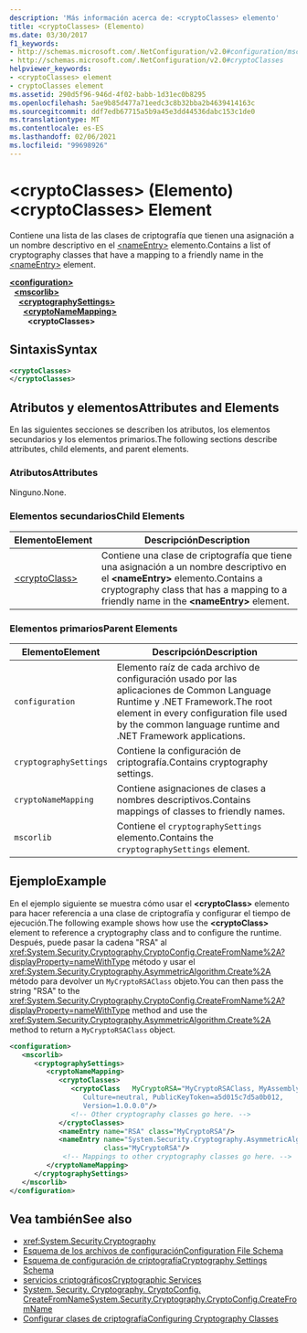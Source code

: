 ```yaml
---
description: 'Más información acerca de: <cryptoClasses> elemento'
title: <cryptoClasses> (Elemento)
ms.date: 03/30/2017
f1_keywords:
- http://schemas.microsoft.com/.NetConfiguration/v2.0#configuration/mscorlib/cryptographySettings/cryptoNameMapping/cryptoClasses
- http://schemas.microsoft.com/.NetConfiguration/v2.0#cryptoClasses
helpviewer_keywords:
- <cryptoClasses> element
- cryptoClasses element
ms.assetid: 290d5f96-946d-4f02-babb-1d31ec0b8295
ms.openlocfilehash: 5ae9b85d477a71eedc3c8b32bba2b4639414163c
ms.sourcegitcommit: ddf7edb67715a5b9a45e3dd44536dabc153c1de0
ms.translationtype: MT
ms.contentlocale: es-ES
ms.lasthandoff: 02/06/2021
ms.locfileid: "99698926"
---
```

# <a name="cryptoclasses-element"></a><span data-ttu-id="3d9a9-103">\<cryptoClasses> (Elemento)</span><span class="sxs-lookup"><span data-stu-id="3d9a9-103">\<cryptoClasses> Element</span></span>

<span data-ttu-id="3d9a9-104">Contiene una lista de las clases de criptografía que tienen una asignación a un nombre descriptivo en el [\<nameEntry>](nameentry-element.md) elemento.</span><span class="sxs-lookup"><span data-stu-id="3d9a9-104">Contains a list of cryptography classes that have a mapping to a friendly name in the [\<nameEntry>](nameentry-element.md) element.</span></span>  
  
[**\<configuration>**](../configuration-element.md)  
&nbsp;&nbsp;[**\<mscorlib>**](mscorlib-element-for-cryptography-settings.md)  
&nbsp;&nbsp;&nbsp;&nbsp;[**\<cryptographySettings>**](cryptographysettings-element.md)  
&nbsp;&nbsp;&nbsp;&nbsp;&nbsp;&nbsp;[**\<cryptoNameMapping>**](cryptonamemapping-element.md)  
&nbsp;&nbsp;&nbsp;&nbsp;&nbsp;&nbsp;&nbsp;&nbsp;**\<cryptoClasses>**  
  
## <a name="syntax"></a><span data-ttu-id="3d9a9-105">Sintaxis</span><span class="sxs-lookup"><span data-stu-id="3d9a9-105">Syntax</span></span>  
  
```xml  
<cryptoClasses>
</cryptoClasses>  
```  
  
## <a name="attributes-and-elements"></a><span data-ttu-id="3d9a9-106">Atributos y elementos</span><span class="sxs-lookup"><span data-stu-id="3d9a9-106">Attributes and Elements</span></span>  

 <span data-ttu-id="3d9a9-107">En las siguientes secciones se describen los atributos, los elementos secundarios y los elementos primarios.</span><span class="sxs-lookup"><span data-stu-id="3d9a9-107">The following sections describe attributes, child elements, and parent elements.</span></span>  
  
### <a name="attributes"></a><span data-ttu-id="3d9a9-108">Atributos</span><span class="sxs-lookup"><span data-stu-id="3d9a9-108">Attributes</span></span>  

 <span data-ttu-id="3d9a9-109">Ninguno.</span><span class="sxs-lookup"><span data-stu-id="3d9a9-109">None.</span></span>  
  
### <a name="child-elements"></a><span data-ttu-id="3d9a9-110">Elementos secundarios</span><span class="sxs-lookup"><span data-stu-id="3d9a9-110">Child Elements</span></span>  
  
|<span data-ttu-id="3d9a9-111">Elemento</span><span class="sxs-lookup"><span data-stu-id="3d9a9-111">Element</span></span>|<span data-ttu-id="3d9a9-112">Descripción</span><span class="sxs-lookup"><span data-stu-id="3d9a9-112">Description</span></span>|  
|-------------|-----------------|  
|[\<cryptoClass>](cryptoclass-element.md)|<span data-ttu-id="3d9a9-113">Contiene una clase de criptografía que tiene una asignación a un nombre descriptivo en el **\<nameEntry>** elemento.</span><span class="sxs-lookup"><span data-stu-id="3d9a9-113">Contains a cryptography class that has a mapping to a friendly name in the **\<nameEntry>** element.</span></span>|  
  
### <a name="parent-elements"></a><span data-ttu-id="3d9a9-114">Elementos primarios</span><span class="sxs-lookup"><span data-stu-id="3d9a9-114">Parent Elements</span></span>  
  
|<span data-ttu-id="3d9a9-115">Elemento</span><span class="sxs-lookup"><span data-stu-id="3d9a9-115">Element</span></span>|<span data-ttu-id="3d9a9-116">Descripción</span><span class="sxs-lookup"><span data-stu-id="3d9a9-116">Description</span></span>|  
|-------------|-----------------|  
|`configuration`|<span data-ttu-id="3d9a9-117">Elemento raíz de cada archivo de configuración usado por las aplicaciones de Common Language Runtime y .NET Framework.</span><span class="sxs-lookup"><span data-stu-id="3d9a9-117">The root element in every configuration file used by the common language runtime and .NET Framework applications.</span></span>|  
|`cryptographySettings`|<span data-ttu-id="3d9a9-118">Contiene la configuración de criptografía.</span><span class="sxs-lookup"><span data-stu-id="3d9a9-118">Contains cryptography settings.</span></span>|  
|`cryptoNameMapping`|<span data-ttu-id="3d9a9-119">Contiene asignaciones de clases a nombres descriptivos.</span><span class="sxs-lookup"><span data-stu-id="3d9a9-119">Contains mappings of classes to friendly names.</span></span>|  
|`mscorlib`|<span data-ttu-id="3d9a9-120">Contiene el `cryptographySettings` elemento.</span><span class="sxs-lookup"><span data-stu-id="3d9a9-120">Contains the `cryptographySettings` element.</span></span>|  
  
## <a name="example"></a><span data-ttu-id="3d9a9-121">Ejemplo</span><span class="sxs-lookup"><span data-stu-id="3d9a9-121">Example</span></span>  

 <span data-ttu-id="3d9a9-122">En el ejemplo siguiente se muestra cómo usar el **\<cryptoClass>** elemento para hacer referencia a una clase de criptografía y configurar el tiempo de ejecución.</span><span class="sxs-lookup"><span data-stu-id="3d9a9-122">The following example shows how use the **\<cryptoClass>** element to reference a cryptography class and to configure the runtime.</span></span> <span data-ttu-id="3d9a9-123">Después, puede pasar la cadena "RSA" al <xref:System.Security.Cryptography.CryptoConfig.CreateFromName%2A?displayProperty=nameWithType> método y usar el <xref:System.Security.Cryptography.AsymmetricAlgorithm.Create%2A> método para devolver un `MyCryptoRSAClass` objeto.</span><span class="sxs-lookup"><span data-stu-id="3d9a9-123">You can then pass the string "RSA" to the <xref:System.Security.Cryptography.CryptoConfig.CreateFromName%2A?displayProperty=nameWithType> method and use the <xref:System.Security.Cryptography.AsymmetricAlgorithm.Create%2A> method to return a `MyCryptoRSAClass` object.</span></span>  
  
```xml  
<configuration>  
   <mscorlib>  
      <cryptographySettings>  
         <cryptoNameMapping>  
            <cryptoClasses>  
               <cryptoClass   MyCryptoRSA="MyCryptoRSAClass, MyAssembly  
                  Culture=neutral, PublicKeyToken=a5d015c7d5a0b012,  
                  Version=1.0.0.0"/>  
               <!-- Other cryptography classes go here. -->  
            </cryptoClasses>  
            <nameEntry name="RSA" class="MyCryptoRSA"/>  
            <nameEntry name="System.Security.Cryptography.AsymmetricAlgorithm"  
                       class="MyCryptoRSA"/>  
             <!-- Mappings to other cryptography classes go here. -->  
         </cryptoNameMapping>  
      </cryptographySettings>  
   </mscorlib>  
</configuration>  
```  
  
## <a name="see-also"></a><span data-ttu-id="3d9a9-124">Vea también</span><span class="sxs-lookup"><span data-stu-id="3d9a9-124">See also</span></span>

- <xref:System.Security.Cryptography>
- [<span data-ttu-id="3d9a9-125">Esquema de los archivos de configuración</span><span class="sxs-lookup"><span data-stu-id="3d9a9-125">Configuration File Schema</span></span>](../index.md)
- [<span data-ttu-id="3d9a9-126">Esquema de configuración de criptografía</span><span class="sxs-lookup"><span data-stu-id="3d9a9-126">Cryptography Settings Schema</span></span>](index.md)
- [<span data-ttu-id="3d9a9-127">servicios criptográficos</span><span class="sxs-lookup"><span data-stu-id="3d9a9-127">Cryptographic Services</span></span>](../../../../standard/security/cryptographic-services.md)
- [<span data-ttu-id="3d9a9-128">System. Security. Cryptography. CryptoConfig. CreateFromName</span><span class="sxs-lookup"><span data-stu-id="3d9a9-128">System.Security.Cryptography.CryptoConfig.CreateFromName</span></span>](xref:System.Security.Cryptography.CryptoConfig.CreateFromName%2A)
- [<span data-ttu-id="3d9a9-129">Configurar clases de criptografía</span><span class="sxs-lookup"><span data-stu-id="3d9a9-129">Configuring Cryptography Classes</span></span>](../../configure-cryptography-classes.md)

